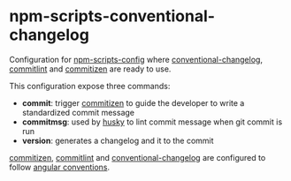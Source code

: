 # npm-scripts-conventional-changelog
Configuration for [npm-scripts-config](https://www.npmjs.com/package/npm-scripts-config) where [conventional-changelog](https://www.npmjs.com/package/conventional-changelog), [commitlint](https://www.npmjs.com/package/commitlint) and [commitizen](https://www.npmjs.com/package/commitizen) are ready to use.

This configuration expose three commands:

- **commit**: trigger [commitizen](https://www.npmjs.com/package/commitizen) to guide the developer to write a standardized commit message
- **commitmsg**: used by [husky](https://www.npmjs.com/package/husky) to lint commit message when git commit is run
- **version**: generates a changelog and it to the commit

[commitizen](https://www.npmjs.com/package/commitizen), [commitlint](https://www.npmjs.com/package/commitlint) and [conventional-changelog](https://www.npmjs.com/package/conventional-changelog) are configured to follow [angular conventions](https://github.com/angular/angular/blob/master/CONTRIBUTING.md#commit).